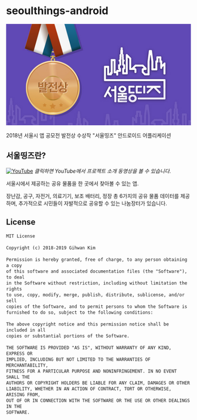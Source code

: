 # seoulthings-android

![seoulthings](screenshot/seoulthings.jpg)

2018년 서울시 앱 공모전 발전상 수상작 "서울띵즈" 안드로이드 어플리케이션

## 서울띵즈란?

[![YouTube](https://img.youtube.com/vi/2vK82zRi4Mg/maxresdefault.jpg)](https://youtu.be/2vK82zRi4Mg)
_클릭하면 YouTube에서 프로젝트 소개 동영상을 볼 수 있습니다._

서울시에서 제공하는 공유 물품을 한 곳에서 찾아볼 수 있는 앱.

장난감, 공구, 자전거, 의료기기, 보조 배터리, 정장 총 6가지의 공유 물품 데이터를 제공하며, 추가적으로
시민들이 자발적으로 공유할 수 있는 나눔장터가 있습니다.


## License

```
MIT License

Copyright (c) 2018-2019 Gihwan Kim

Permission is hereby granted, free of charge, to any person obtaining a copy
of this software and associated documentation files (the "Software"), to deal
in the Software without restriction, including without limitation the rights
to use, copy, modify, merge, publish, distribute, sublicense, and/or sell
copies of the Software, and to permit persons to whom the Software is
furnished to do so, subject to the following conditions:

The above copyright notice and this permission notice shall be included in all
copies or substantial portions of the Software.

THE SOFTWARE IS PROVIDED "AS IS", WITHOUT WARRANTY OF ANY KIND, EXPRESS OR
IMPLIED, INCLUDING BUT NOT LIMITED TO THE WARRANTIES OF MERCHANTABILITY,
FITNESS FOR A PARTICULAR PURPOSE AND NONINFRINGEMENT. IN NO EVENT SHALL THE
AUTHORS OR COPYRIGHT HOLDERS BE LIABLE FOR ANY CLAIM, DAMAGES OR OTHER
LIABILITY, WHETHER IN AN ACTION OF CONTRACT, TORT OR OTHERWISE, ARISING FROM,
OUT OF OR IN CONNECTION WITH THE SOFTWARE OR THE USE OR OTHER DEALINGS IN THE
SOFTWARE.
```
